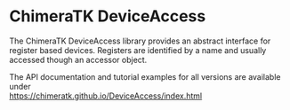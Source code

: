 # ChimeraTK DeviceAccess

The ChimeraTK DeviceAccess library provides an abstract interface for register based devices. Registers are identified by a name and usually accessed though an accessor object.

The API documentation and tutorial examples for all versions are available under<br>
<a href="https://chimeratk.github.io/DeviceAccess/index.html" target="_blank">https://chimeratk.github.io/DeviceAccess/index.html</a>
